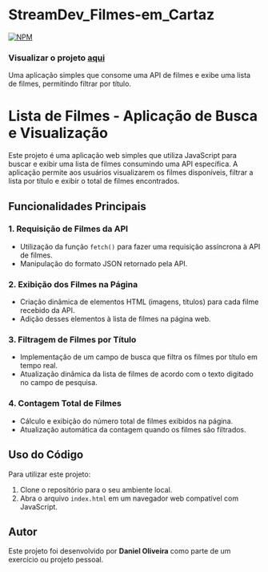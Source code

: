 # StreamDev_Filmes-em_Cartaz
[![NPM](https://img.shields.io/npm/l/react)](https://github.com/daniel-olive/StreamDev_Filmes-em_Cartaz/blob/main/LICENSE) 

### Visualizar o projeto <a href="https://projetos.danieldev.com.br/subdominios/StreamDev_Filmes-em_Cartaz/index.html">aqui</a>

Uma aplicação simples que consome uma API de filmes e exibe uma lista de filmes, permitindo filtrar por título.

# Lista de Filmes - Aplicação de Busca e Visualização

Este projeto é uma aplicação web simples que utiliza JavaScript para buscar e exibir uma lista de filmes consumindo uma API específica. A aplicação permite aos usuários visualizarem os filmes disponíveis, filtrar a lista por título e exibir o total de filmes encontrados.

## Funcionalidades Principais

### 1. Requisição de Filmes da API

- Utilização da função `fetch()` para fazer uma requisição assíncrona à API de filmes.
- Manipulação do formato JSON retornado pela API.

### 2. Exibição dos Filmes na Página

- Criação dinâmica de elementos HTML (imagens, títulos) para cada filme recebido da API.
- Adição desses elementos à lista de filmes na página web.

### 3. Filtragem de Filmes por Título

- Implementação de um campo de busca que filtra os filmes por título em tempo real.
- Atualização dinâmica da lista de filmes de acordo com o texto digitado no campo de pesquisa.

### 4. Contagem Total de Filmes

- Cálculo e exibição do número total de filmes exibidos na página.
- Atualização automática da contagem quando os filmes são filtrados.

## Uso do Código

Para utilizar este projeto:

1. Clone o repositório para o seu ambiente local.
2. Abra o arquivo `index.html` em um navegador web compatível com JavaScript.

## Autor

Este projeto foi desenvolvido por **Daniel Oliveira** como parte de um exercício ou projeto pessoal.
